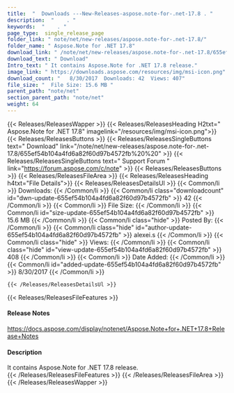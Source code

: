 ```yaml
---
title:  "  Downloads ---New-Releases-aspose.note-for-.net-17.8 . " 
description:  "    . " 
keywords:  "    . " 
page_type:  single_release_page
folder_link: " note/net/new-releases/aspose.note-for-.net-17.8/"
folder_name: " Aspose.Note for .NET 17.8"
download_link: " /note/net/new-releases/aspose.note-for-.net-17.8/655ef54b104a4fd6a82f60d97b4572fb"
download_text: " Download"
Intro_text: " It contains Aspose.Note for .NET 17.8 release."
image_link: " https://downloads.aspose.com/resources/img/msi-icon.png"
download_count: "   8/30/2017  Downloads: 42  Views: 407"
file_size: "  File Size: 15.6 MB "
parent_path: "note/net"
section_parent_path: "note/net"
weight: 64 
---
```


{{< Releases/ReleasesWapper >}}
  {{< Releases/ReleasesHeading H2txt=" Aspose.Note for .NET 17.8" imagelink="/resources/img/msi-icon.png">}}
  {{< Releases/ReleasesButtons >}}
    {{< Releases/ReleasesSingleButtons text=" Download" link="/note/net/new-releases/aspose.note-for-.net-17.8/655ef54b104a4fd6a82f60d97b4572fb%20%20" >}}
    {{< Releases/ReleasesSingleButtons text=" Support Forum " link="https://forum.aspose.com/c/note" >}}
  {{< Releases/ReleasesButtons >}}
  {{< Releases/ReleasesFileArea >}}
    {{< Releases/ReleasesHeading h4txt="File Details">}}
    {{< Releases/ReleasesDetailsUl >}}
            {{< Common/li  >}} Downloads: {{< /Common/li >}} 
      {{< Common/li class="downloadcount" id="dwn-update-655ef54b104a4fd6a82f60d97b4572fb" >}} 42 {{< /Common/li >}} 
      {{< Common/li  >}} File Size: {{< /Common/li >}} 
      {{< Common/li id="size-update-655ef54b104a4fd6a82f60d97b4572fb" >}} 15.6 MB {{< /Common/li >}} 
      {{< Common/li  class="hide" >}} Posted By: {{< /Common/li >}} 
      {{< Common/li class="hide" id="author-update-655ef54b104a4fd6a82f60d97b4572fb" >}} alexei.s {{< /Common/li >}} 
      {{< Common/li class="hide"  >}} Views: {{< /Common/li >}} 
      {{< Common/li class="hide" id="view-update-655ef54b104a4fd6a82f60d97b4572fb" >}} 408 {{< /Common/li >}} 
      {{< Common/li  >}} Date Added: {{< /Common/li >}} 
      {{< Common/li id="added-update-655ef54b104a4fd6a82f60d97b4572fb" >}} 8/30/2017 {{< /Common/li >}} 

    {{< /Releases/ReleasesDetailsUl >}}

  {{< Releases/ReleasesFileFeatures >}}
      <h4>Release Notes</h4><div><a href="https://docs.aspose.com/display/notenet/Aspose.Note+for+.NET+17.8+Release+Notes">https://docs.aspose.com/display/notenet/Aspose.Note+for+.NET+17.8+Release+Notes</a></div><h4>Description</h4><div class="HTMLDescription">It contains Aspose.Note for .NET 17.8 release.</div>
  {{< /Releases/ReleasesFileFeatures >}}
 {{< /Releases/ReleasesFileArea >}}
{{< /Releases/ReleasesWapper >}}



